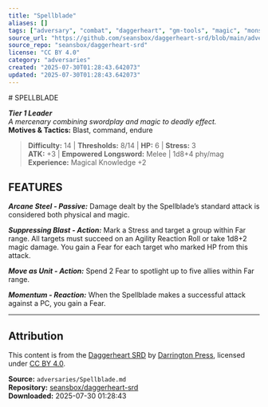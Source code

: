 ```yaml
---
title: "Spellblade"
aliases: []
tags: ["adversary", "combat", "daggerheart", "gm-tools", "magic", "monster", "npc", "reference", "srd", "ttrpg"]
source_url: "https://github.com/seansbox/daggerheart-srd/blob/main/adversaries/Spellblade.md"
source_repo: "seansbox/daggerheart-srd"
license: "CC BY 4.0"
category: "adversaries"
created: "2025-07-30T01:28:43.642073"
updated: "2025-07-30T01:28:43.642073"
---
```


﻿# SPELLBLADE

***Tier 1 Leader***  
*A mercenary combining swordplay and magic to deadly effect.*  
**Motives & Tactics:** Blast, command, endure

> **Difficulty:** 14 | **Thresholds:** 8/14 | **HP:** 6 | **Stress:** 3  
> **ATK:** +3 | **Empowered Longsword:** Melee | 1d8+4 phy/mag  
> **Experience:** Magical Knowledge +2

## FEATURES

***Arcane Steel - Passive:*** Damage dealt by the Spellblade’s standard attack is considered both physical and magic.

***Suppressing Blast - Action:*** Mark a Stress and target a group within Far range. All targets must succeed on an Agility Reaction Roll or take 1d8+2 magic damage. You gain a Fear for each target who marked HP from this attack.

***Move as Unit - Action:*** Spend 2 Fear to spotlight up to five allies within Far range.

***Momentum - Reaction:*** When the Spellblade makes a successful attack against a PC, you gain a Fear.

---

## Attribution

This content is from the [Daggerheart SRD](https://github.com/seansbox/daggerheart-srd/blob/main/adversaries/Spellblade.md) by [Darrington Press](https://darringtonpress.com/), licensed under [CC BY 4.0](https://creativecommons.org/licenses/by/4.0/).

**Source:** `adversaries/Spellblade.md`  
**Repository:** [seansbox/daggerheart-srd](https://github.com/seansbox/daggerheart-srd)  
**Downloaded:** 2025-07-30 01:28:43

